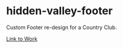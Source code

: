 # hidden-valley-footer

Custom Footer re-design for a Country Club.

[Link to Work](https://hidden-valley-footer.netlify.app/)
